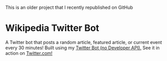 This is an older project that I recently republished on GitHub

# Wikipedia Twitter Bot

A Twitter bot that posts a random article, featured article, or current event every 30 minutes! Built using my [Twitter Bot (no Developer API).](https://github.com/JackPhallen/TwitterBot) See it in action on [Twitter.com!](https://twitter.com/shufflewiki)




